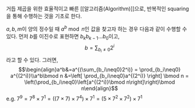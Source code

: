거듭 제곱을 위한 효율적이고 빠른 [[알고리즘(Algorithm)]]으로, 반복적인 squaring을 통해 수행하는 것을 기초로 한다. 

$a, b, m$이 양의 정수일 때 $a^b \bmod n$인 값을 찾고자 하는 경우 다음과 같이 수행할 수 있다. 먼저 $b$를 이진수로 표현하면 $b_kb_{k-1}...b_0$이고,  $$b=\sum_{b_i\neq0}2^i$$라고 할 수 있다. 그러면, $$\begin{align}a^b&=a^{(\sum_{b_i\neq0}2^i)} = \prod_{b_i\neq0} a^{(2^i)}\\a^b\bmod n &=\left[ \prod_{b_i\neq0}a^{(2^i)} \right] \bmod n = \left(\prod_{b_i\neq0}\left[a^{(2^i)}\bmod n\right]\right)\bmod n\end{align}$$
e.g. $7^9 = 7^8 \times 7^1 = ((7\times7)\times7^4)\times7^1 = (5\times 7^2\times 7^2)\times7^1$  